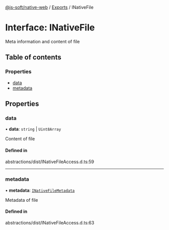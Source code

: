 [@js-soft/native-web](../README.md) / [Exports](../modules.md) / INativeFile

# Interface: INativeFile

Meta information and content of file

## Table of contents

### Properties

- [data](INativeFile.md#data)
- [metadata](INativeFile.md#metadata)

## Properties

### data

• **data**: `string` \| `Uint8Array`

Content of file

#### Defined in

abstractions/dist/INativeFileAccess.d.ts:59

___

### metadata

• **metadata**: [`INativeFileMetadata`](INativeFileMetadata.md)

Metadata of file

#### Defined in

abstractions/dist/INativeFileAccess.d.ts:63

